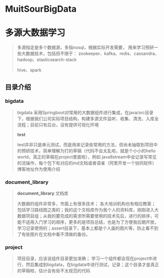 # MuitSourBigData
# 多源大数据学习
> 多源指定是多个数据源，多指nosql，根据实际开发需要，
> 用来学习预研一些大数据技术，包括但不限于：
> zookeeper、kafka、redis、cassandra、hadoop、elasticsearch-stack
>
> hive、spark



## 目录介绍

### bigdata

> bigdata 采用Springboot对常用的大数据组件进行集成，在java/src目录下，根据我们公司实际项目结构，构建多源文件监听、收集、清洗、入库全流程；目前只有后台，没有提供可视化环境
>
> **test**
>
> test并非只是单元测试，而是用来记录些常用的方法，但尚未抽取到项目中的预研技术，简单理解为打的草稿（代码不会太乱啦，就是个小小的hello world，真正的草稿在project里面啦），例如 java8stream中会记录写常见的流操作，每个包下有对应的md文档或者语雀（阿里开发一个协同软件）博客地址作为使用介绍
>
> 



### document_library

> **document_library** 文档库
>
> 大数据的组件非常多，市面上有很多技术； 各大培训机构也有相应教案；包括学习路线图之类的；我的这个文档库作为我个人的资料库，刚刚进入大数据项目组；从我的要完成的需求所需要使用的技术先后，进行的排序，可能不适用入门学习的顺序，更多的是项目总结，也是为了方便我后期开放，学习记录使用的；assert目录下，基本上都是个人画的图片等，防止看不到了有些图片在文档中看不清做的备份。 



### project

> 项目目录，应该说组件目录更加准确； 学习一个组件都会现在project中进行，然后集成到bigdata，在bigdata中进行测试，记录；这个目录才是真正的草稿啦，估计会有些不太规范的代码